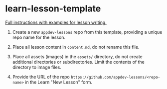 # learn-lesson-template

[Full instructions with examples for lesson writing.](https://learn.firstdraft.com/lessons/3-how-to-write-a-lesson)

1. Create a new `appdev-lessons` repo from this template, providing a unique repo name for the lesson.

2. Place all lesson content in `content.md`, do not rename this file.

3. Place all assets (images) in the `assets/` directory, do not create additional directories or subdirectories. Limit the contents of the directory to image files.

4. Provide the URL of the repo `https://github.com/appdev-lessons/<repo-name>` in the Learn "New Lesson" form.
